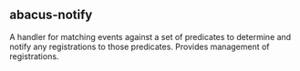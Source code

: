 abacus-notify
---
A handler for matching events against a set of predicates to determine and
notify any registrations to those predicates. Provides management of
registrations.
